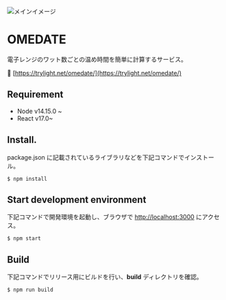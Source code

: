 ![メインイメージ](https://trylight.net/omedate/ogp.png)

# OMEDATE

電子レンジのワット数ごとの温め時間を簡単に計算するサービス。

:link: [https://trylight.net/omedate/](https://trylight.net/omedate/)

## Requirement

- Node v14.15.0 ~
- React v17.0~

## Install.

package.json に記載されているライブラリなどを下記コマンドでインストール。

`$ npm install`

## Start development environment

下記コマンドで開発環境を起動し、ブラウザで [http://localhost:3000](http://localhost:3000) にアクセス。

`$ npm start`

## Build

下記コマンドでリリース用にビルドを行い、**build** ディレクトリを確認。

`$ npm run build`
